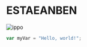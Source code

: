 # ESTAEANBEN
![ippo](https://w7.pngwing.com/pngs/587/433/png-transparent-ippo-makunouchi-genji-kamogawa-mamoru-takamura-ichiro-miyata-boxing-boxing-manga-fictional-character-sports.png)
``` javascript
var myVar = "Hello, world!";
```

